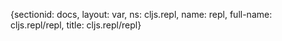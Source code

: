 {sectionid: docs, layout: var, ns: cljs.repl, name: repl, full-name: cljs.repl/repl,
  title: cljs.repl/repl}
